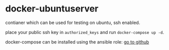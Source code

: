 # docker-ubuntuserver
contianer which can be used for testing on ubuntu, ssh enabled.

place your public ssh key in ``authorized_keys`` and run 
``docker-compose up -d``.

docker-compose can be installed using the ansible role:
[go to github](https://github.com/joengelh/ansible-kvm/tree/main/roles/docker-compose)
